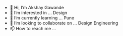 - 👋 Hi, I’m Akshay Gawande
- 👀 I’m interested in ... Design
- 🌱 I’m currently learning ... Pune
- 💞️ I’m looking to collaborate on ... Design Engineering
- 📫 How to reach me ... 

<!---
apgapg41/apgapg41 is a ✨ special ✨ repository because its `README.md` (this file) appears on your GitHub profile.
You can click the Preview link to take a look at your changes.
--->
